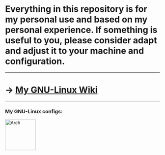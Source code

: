 #  Everything in this repository is for my personal use and based on my personal experience. If something is useful to you, please consider adapt and adjust it to your machine and configuration.
***
# -> [My GNU-Linux Wiki](https://github.com/G4NST3/GNU-Linux/wiki)
***
### My GNU-Linux configs:
<a href="https://github.com/G4NST3/GNU-Linux/wiki/Arch">
  <img src="https://archlinux.org/static/logos/archlinux-logo-light-90dpi.d36c53534a2b.png" alt="Arch" height="100"></a>
